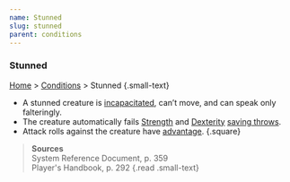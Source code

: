 ```yaml
---
name: Stunned
slug: stunned
parent: conditions
---
```

### Stunned
 [Home](dm-operations-center) > [Conditions](conditions-menu) > Stunned {.small-text}

- A stunned creature is [incapacitated](incapacitated), can’t move, and can speak only falteringly.
- The creature automatically fails [Strength](strength) and [Dexterity](dexterity) [saving throws](saving-throws).
- Attack rolls against the creature have [advantage](advantage-and-disadvantage).
{.square}

> **Sources** <br/>
> System Reference Document, p. 359<br/>
> Player's Handbook, p. 292
{.read .small-text}




